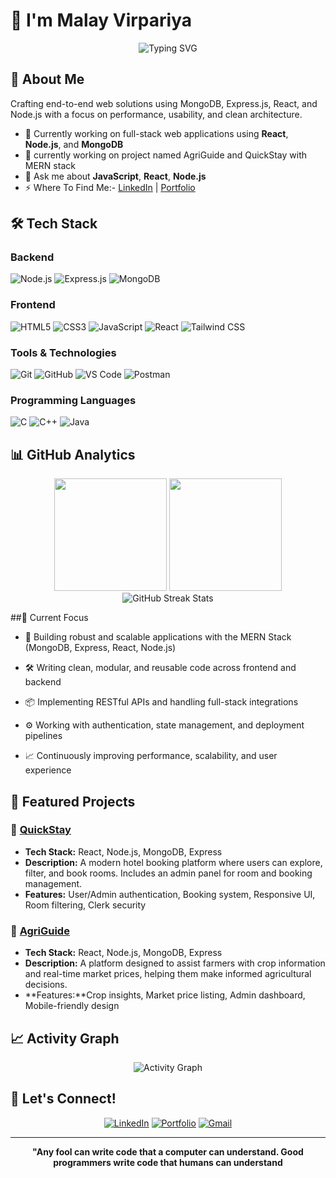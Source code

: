 #  👋 I'm Malay Virpariya

<div align="center">
  <img src="https://readme-typing-svg.herokuapp.com?font=Fira+Code&size=30&duration=3000&pause=1000&color=0891B2&center=true&vCenter=true&width=600&lines=Full+Stack+Developer;Tech+Enthusiast;MERN+Stack+Developer" alt="Typing SVG" />
</div>

## 🚀 About Me

Crafting end-to-end web solutions using MongoDB, Express.js, React, and Node.js with a focus on performance, usability, and clean architecture.

- 🔭 Currently working on full-stack web applications using **React**, **Node.js**, and **MongoDB**
- 👯 currently working on project named AgriGuide and QuickStay with MERN stack 
- 💬 Ask me about **JavaScript**, **React**, **Node.js**
- ⚡️ Where To Find Me:- [LinkedIn](https://www.linkedin.com/in/malay-virpariya-38417a278/) | [Portfolio](https://malayvirpariya.vercel.app/)


## 🛠️ Tech Stack
### Backend
![Node.js](https://img.shields.io/badge/Node.js-339933?style=for-the-badge&logo=nodedotjs&logoColor=white)
![Express.js](https://img.shields.io/badge/Express.js-000000?style=for-the-badge&logo=express&logoColor=white)
![MongoDB](https://img.shields.io/badge/MongoDB-47A248?style=for-the-badge&logo=mongodb&logoColor=white)


### Frontend
![HTML5](https://img.shields.io/badge/HTML5-E34F26?style=for-the-badge&logo=html5&logoColor=white)
![CSS3](https://img.shields.io/badge/CSS3-1572B6?style=for-the-badge&logo=css3&logoColor=white)
![JavaScript](https://img.shields.io/badge/JavaScript-F7DF1E?style=for-the-badge&logo=javascript&logoColor=black)
![React](https://img.shields.io/badge/React-61DAFB?style=for-the-badge&logo=react&logoColor=black)
![Tailwind CSS](https://img.shields.io/badge/Tailwind_CSS-38B2AC?style=for-the-badge&logo=tailwind-css&logoColor=white)




### Tools & Technologies
![Git](https://img.shields.io/badge/Git-F05032?style=for-the-badge&logo=git&logoColor=white)
![GitHub](https://img.shields.io/badge/GitHub-181717?style=for-the-badge&logo=github&logoColor=white)
![VS Code](https://img.shields.io/badge/VS_Code-007ACC?style=for-the-badge&logo=visual-studio-code&logoColor=white)
![Postman](https://img.shields.io/badge/Postman-FF6C37?style=for-the-badge&logo=postman&logoColor=white)

### Programming Languages
![C](https://img.shields.io/badge/C-A8B9CC?style=for-the-badge&logo=c&logoColor=black)
![C++](https://img.shields.io/badge/C++-00599C?style=for-the-badge&logo=c%2B%2B&logoColor=white)
![Java](https://img.shields.io/badge/Java-ED8B00?style=for-the-badge&logo=openjdk&logoColor=white)

## 📊 GitHub Analytics

<div align="center">
  <img height="180em" src="https://github-readme-stats.vercel.app/api?username=virpariyamalay&show_icons=true&theme=green&include_all_commits=true&count_private=true"/>
  <img height="180em" src="https://github-readme-stats.vercel.app/api/top-langs/?username=virpariyamalay&layout=compact&langs_count=8&theme=green"/>
</div>

<div align="center">
    <img src="https://github-readme-streak-stats.herokuapp.com/?user=virpariyamalay&theme=highcontrast" alt="GitHub Streak Stats"/>
</div>


##🎯 Current Focus
- 🚀 Building robust and scalable applications with the MERN Stack (MongoDB, Express, React, Node.js)

- 🛠️ Writing clean, modular, and reusable code across frontend and backend

- 📦 Implementing RESTful APIs and handling full-stack integrations

- ⚙️ Working with authentication, state management, and deployment pipelines

- 📈 Continuously improving performance, scalability, and user experience

## 🌟 Featured Projects

### 🚀 [ QuickStay](https://github.com/virpariyamalay/QuickStay)
- **Tech Stack:** React, Node.js, MongoDB, Express
- **Description:** A modern hotel booking platform where users can explore, filter, and book rooms. Includes an admin panel for room and booking management.
- **Features:** User/Admin authentication, Booking system, Responsive UI, Room filtering, Clerk security

### 🚀 [AgriGuide](https://github.com/virpariyamalay/AgriGuide)
- **Tech Stack:**  React, Node.js, MongoDB, Express
- **Description:** A platform designed to assist farmers with crop information and real-time market prices, helping them make informed agricultural decisions.
- **Features:**Crop insights, Market price listing, Admin dashboard, Mobile-friendly design

 



## 📈 Activity Graph

<div align="center">
  <img src="https://github-readme-activity-graph.vercel.app/graph?username=virpariyamalay&theme=highcontrast&hide_border=true&area=true" alt="Activity Graph"/>
</div>



## 🤝 Let's Connect!

<div align="center">
  
[![LinkedIn](https://img.shields.io/badge/LinkedIn-0A66C2?style=for-the-badge&logo=linkedin&logoColor=white)](https://www.linkedin.com/in/malay-virpariya-38417a278)
[![Portfolio](https://img.shields.io/badge/Portfolio-FF5722?style=for-the-badge&logo=google-chrome&logoColor=white)](https://malayvirpariya.vercel.app/)
[![Gmail](https://img.shields.io/badge/Gmail-EA4335?style=for-the-badge&logo=gmail&logoColor=white)](mailto:malayvirpariya2026@gmail.com)

</div>

---

<div align="center">
  
  **"Any fool can write code that a computer can understand. Good programmers write code that humans can understand**
</div>

